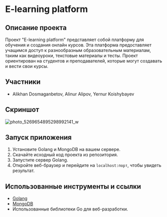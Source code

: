 # E-learning platform

## Описание проекта

Проект "E-learning platform" представляет собой платформу для обучения и создания онлайн курсов. Эта платформа предоставляет учащимся доступ к разнообразным образовательным материалам, таким как видеоуроки, текстовые материалы и тесты. Проект ориентирован на студентов и преподавателей, которые могут создавать и вести свои курсы.

## Участники

- Alikhan Dosmaganbetov, Alinur Alipov,  Yernur Koishybayev 
## Скриншот

![photo_5269654895298992141_w](https://github.com/YernurSnowy/GO/assets/120705475/8fca0bc0-4aef-4390-a54f-6a14c0e34e35)



## Запуск приложения

1. Установите Golang и MongoDB на вашем сервере.
2. Скачайте исходный код проекта из репозитория.
3. Запустите сервер Golang.
4. Откройте веб-браузер и перейдите на `localhost:порт`, чтобы увидеть результат.

## Использованные инструменты и ссылки

- [Golang](https://golang.org/)
- [MongoDB](https://www.mongodb.com/)
- Использованные библиотеки Go для веб-разработки.
